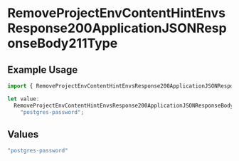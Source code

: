 # RemoveProjectEnvContentHintEnvsResponse200ApplicationJSONResponseBody211Type

## Example Usage

```typescript
import { RemoveProjectEnvContentHintEnvsResponse200ApplicationJSONResponseBody211Type } from "@simplesagar/vercel/models/removeprojectenvop.js";

let value:
  RemoveProjectEnvContentHintEnvsResponse200ApplicationJSONResponseBody211Type =
    "postgres-password";
```

## Values

```typescript
"postgres-password"
```